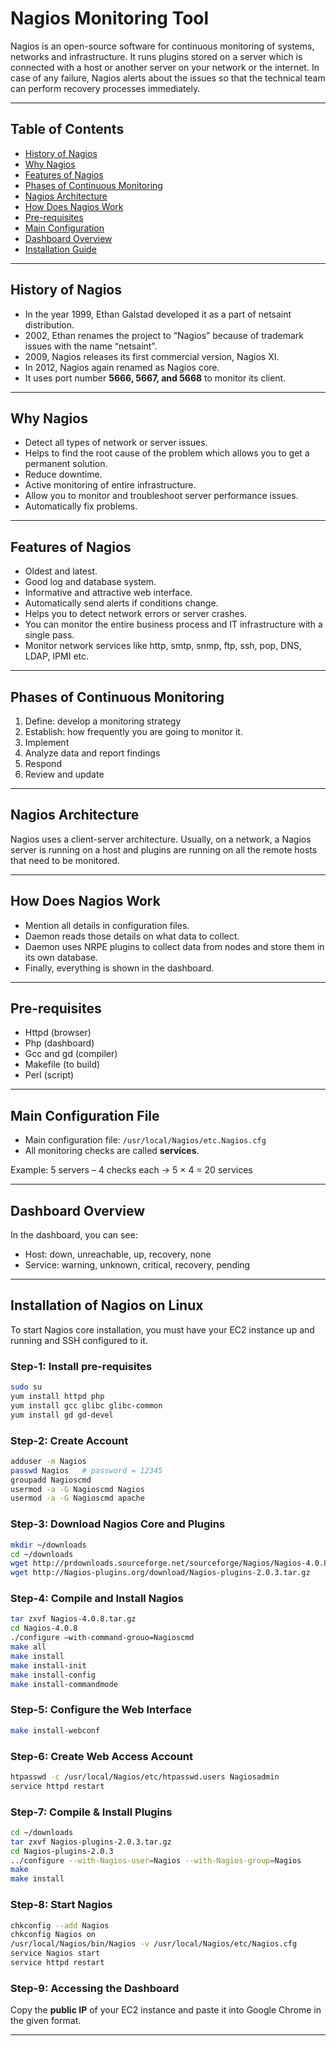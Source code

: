 # Nagios Monitoring Tool

Nagios is an open-source software for continuous monitoring of systems, networks and infrastructure. It runs plugins stored on a server which is connected with a host or another server on your network or the internet. In case of any failure, Nagios alerts about the issues so that the technical team can perform recovery processes immediately.

***

## Table of Contents
- [History of Nagios](#history-of-nagios)  
- [Why Nagios](#why-nagios)  
- [Features of Nagios](#features-of-nagios)  
- [Phases of Continuous Monitoring](#phases-of-continuous-monitoring)  
- [Nagios Architecture](#nagios-architecture)  
- [How Does Nagios Work](#how-does-nagios-work)  
- [Pre-requisites](#pre-requisites)  
- [Main Configuration](#main-configuration-file)  
- [Dashboard Overview](#dashboard-overview)  
- [Installation Guide](#installation-of-nagios-on-linux)  

***

## History of Nagios
- In the year 1999, Ethan Galstad developed it as a part of netsaint distribution.  
- 2002, Ethan renames the project to “Nagios” because of trademark issues with the name “netsaint”.  
- 2009, Nagios releases its first commercial version, Nagios XI.  
- In 2012, Nagios again renamed as Nagios core.  
- It uses port number **5666, 5667, and 5668** to monitor its client.  

***

## Why Nagios
- Detect all types of network or server issues.  
- Helps to find the root cause of the problem which allows you to get a permanent solution.  
- Reduce downtime.  
- Active monitoring of entire infrastructure.  
- Allow you to monitor and troubleshoot server performance issues.  
- Automatically fix problems.  

***

## Features of Nagios
- Oldest and latest.  
- Good log and database system.  
- Informative and attractive web interface.  
- Automatically send alerts if conditions change.  
- Helps you to detect network errors or server crashes.  
- You can monitor the entire business process and IT infrastructure with a single pass.  
- Monitor network services like http, smtp, snmp, ftp, ssh, pop, DNS, LDAP, IPMI etc.  

***

## Phases of Continuous Monitoring
1. Define: develop a monitoring strategy  
2. Establish: how frequently you are going to monitor it.  
3. Implement  
4. Analyze data and report findings  
5. Respond  
6. Review and update  

***

## Nagios Architecture
Nagios uses a client-server architecture. Usually, on a network, a Nagios server is running on a host and plugins are running on all the remote hosts that need to be monitored.

***

## How Does Nagios Work
- Mention all details in configuration files.  
- Daemon reads those details on what data to collect.  
- Daemon uses NRPE plugins to collect data from nodes and store them in its own database.  
- Finally, everything is shown in the dashboard.  

***

## Pre-requisites
- Httpd (browser)  
- Php (dashboard)  
- Gcc and gd (compiler)  
- Makefile (to build)  
- Perl (script)  

***

## Main Configuration File
- Main configuration file: `/usr/local/Nagios/etc.Nagios.cfg`  
- All monitoring checks are called **services**.  

Example: 5 servers – 4 checks each → 5 × 4 = 20 services  

***

## Dashboard Overview
In the dashboard, you can see:  
- Host: down, unreachable, up, recovery, none  
- Service: warning, unknown, critical, recovery, pending  

***

## Installation of Nagios on Linux
To start Nagios core installation, you must have your EC2 instance up and running and SSH configured to it.  

### Step-1: Install pre-requisites
```bash
sudo su
yum install httpd php
yum install gcc glibc glibc-common
yum install gd gd-devel
```

### Step-2: Create Account
```bash
adduser -m Nagios
passwd Nagios   # password = 12345
groupadd Nagioscmd
usermod -a -G Nagioscmd Nagios
usermod -a -G Nagioscmd apache
```

### Step-3: Download Nagios Core and Plugins
```bash
mkdir ~/downloads
cd ~/downloads
wget http://prdownloads.sourceforge.net/sourceforge/Nagios/Nagios-4.0.8.tar.gz
wget http://Nagios-plugins.org/download/Nagios-plugins-2.0.3.tar.gz
```

### Step-4: Compile and Install Nagios
```bash
tar zxvf Nagios-4.0.8.tar.gz
cd Nagios-4.0.8
./configure –with-command-grouo=Nagioscmd
make all
make install
make install-init
make install-config
make install-commandmode
```

### Step-5: Configure the Web Interface
```bash
make install-webconf
```

### Step-6: Create Web Access Account
```bash
htpasswd -c /usr/local/Nagios/etc/htpasswd.users Nagiosadmin
service httpd restart
```

### Step-7: Compile & Install Plugins
```bash
cd ~/downloads
tar zxvf Nagios-plugins-2.0.3.tar.gz
cd Nagios-plugins-2.0.3
../configure --with-Nagios-user=Nagios --with-Nagios-group=Nagios
make
make install
```

### Step-8: Start Nagios
```bash
chkconfig --add Nagios
chkconfig Nagios on
/usr/local/Nagios/bin/Nagios -v /usr/local/Nagios/etc/Nagios.cfg
service Nagios start
service httpd restart
```

### Step-9: Accessing the Dashboard
Copy the **public IP** of your EC2 instance and paste it into Google Chrome in the given format.

***
